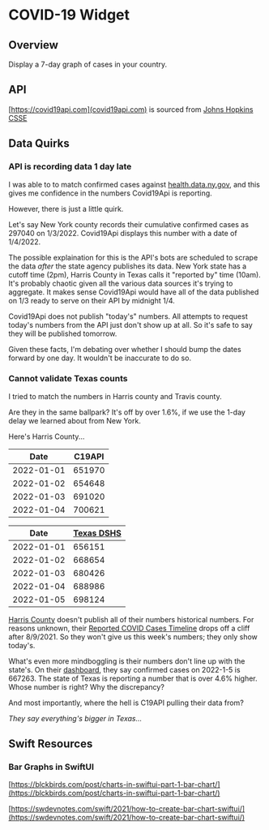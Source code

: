 # COVID-19 Widget

## Overview

Display a 7-day graph of cases in your country.

## API

[https://covid19api.com](covid19api.com) is sourced from [Johns Hopkins CSSE](https://github.com/CSSEGISandData/COVID-19) 

## Data Quirks

### API is recording data 1 day late

I was able to to match confirmed cases against [health.data.ny.gov](https://health.data.ny.gov/Health/New-York-State-Statewide-COVID-19-Testing/xdss-u53e/data), and this gives me confidence in the numbers Covid19Api is reporting.

However, there is just a little quirk.

Let's say New York county records their cumulative confirmed cases as 297040 on 1/3/2022. Covid19Api displays this number with a date of 1/4/2022.

The possible explaination for this is the API's bots are scheduled to scrape the data *after* the state agency publishes its data. New York state has a cutoff time (2pm), Harris County in Texas calls it "reported by" time (10am). It's probably chaotic given all the various data sources it's trying to aggregate. It makes sense Covid19Api would have all of the data published on 1/3 ready to serve on their API by midnight 1/4.

Covid19Api does not publish "today's" numbers. All attempts to request today's numbers from the API just don't show up at all. So it's safe to say they will be published tomorrow.

Given these facts, I'm debating over whether I should bump the dates forward by one day. It wouldn't be inaccurate to do so. 

### Cannot validate Texas counts

I tried to match the numbers in Harris county and Travis county.

Are they in the same ballpark? It's off by over 1.6%, if we use the 1-day delay we learned about from New York.

Here's Harris County...

| Date | C19API | 
| ------------- | ------------- |
| 2022-01-01  | 651970 |
| 2022-01-02  | 654648 |
| 2022-01-03  | 691020 |
| 2022-01-04  | 700621 |


| Date | [Texas DSHS](https://dshs.texas.gov/coronavirus/TexasCOVID19DailyCountyCaseCountData.xlsx) |
| ------------- | ------------- |
| 2022-01-01  | 656151  |
| 2022-01-02  | 668654  |
| 2022-01-03  | 680426  |
| 2022-01-04  | 688986  |
| 2022-01-05  | 698124 |

[Harris County](https://covid-harriscounty.hub.arcgis.com/pages/cumulative-data) doesn't publish all of their numbers historical numbers. For reasons unknown, their [Reported COVID Cases Timeline](https://covid-harriscounty.hub.arcgis.com/datasets/40256f837cd344d787b0414255b4f529_0/explore) drops off a cliff after 8/9/2021. So they won't give us this week's numbers; they only show today's.

What's even more mindboggling is their numbers don't line up with the state's. On their [dashboard](https://covid-harriscounty.hub.arcgis.com/pages/cumulative-data), they say confirmed cases on 2022-1-5 is 667263. The state of Texas is reporting a number that is over 4.6% higher. Whose number is right? Why the discrepancy?

And most importantly, where the hell is C19API pulling their data from?

*They say everything's bigger in Texas...*

## Swift Resources

### Bar Graphs in SwiftUI

[https://blckbirds.com/post/charts-in-swiftui-part-1-bar-chart/](https://blckbirds.com/post/charts-in-swiftui-part-1-bar-chart/)

[https://swdevnotes.com/swift/2021/how-to-create-bar-chart-swiftui/](https://swdevnotes.com/swift/2021/how-to-create-bar-chart-swiftui/)

